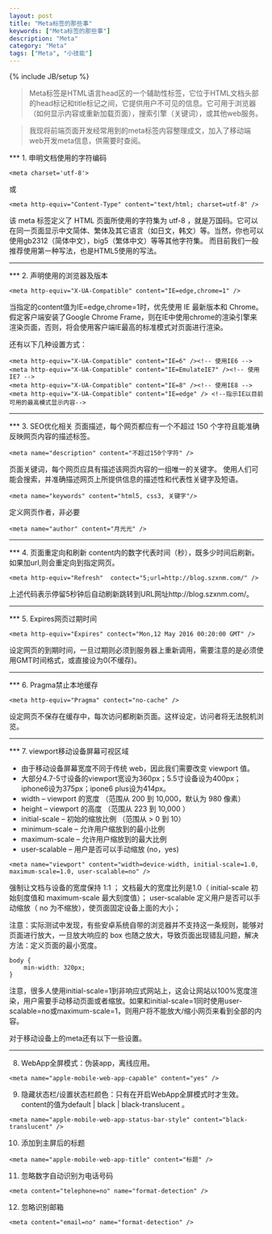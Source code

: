```yaml
---
layout: post
title: "Meta标签的那些事"
keywords: ["Meta标签的那些事"]
description: "Meta"
category: "Meta"
tags: ["Meta", "小技能"]
---
```

{% include JB/setup %}

> Meta标签是HTML语言head区的一个辅助性标签，它位于HTML文档头部的head标记和title标记之间，它提供用户不可见的信息。它可用于浏览器（如何显示内容或重新加载页面），搜索引擎（关键词），或其他web服务。

> 我现将前端页面开发经常用到的meta标签内容整理成文，加入了移动端web开发meta信息，供需要时查阅。

*** 1. 申明文档使用的字符编码

```
<meta charset='utf-8'> 
```
或

```
<meta http-equiv="Content-Type" content="text/html; charset=utf-8" /> 
```
该 meta 标签定义了 HTML 页面所使用的字符集为 utf-8 ，就是万国码。它可以在同一页面显示中文简体、繁体及其它语言（如日文，韩文）等。当然，你也可以使用gb2312（简体中文），big5（繁体中文）等等其他字符集。
而目前我们一般推荐使用第一种写法，也是HTML5使用的写法。

---------------------------------------------------

*** 2. 声明使用的浏览器及版本

```
<meta http-equiv="X-UA-Compatible" content="IE=edge,chrome=1" /> 
```
当指定的content值为IE=edge,chrome=1时，优先使用 IE 最新版本和 Chrome。假定客户端安装了Google Chrome Frame，则在IE中使用chrome的渲染引擎来渲染页面，否则，将会使用客户端IE最高的标准模式对页面进行渲染。

还有以下几种设置方式：

```
<meta http-equiv="X-UA-Compatible" content="IE=6" /><!-- 使用IE6 --> 
<meta http-equiv="X-UA-Compatible" content="IE=EmulateIE7" /><!-- 使用IE7 --> 
<meta http-equiv="X-UA-Compatible" content="IE=8" /><!-- 使用IE8 --> 
<meta http-equiv="X-UA-Compatible" content="IE=edge" /> <!--指示IE以目前可用的最高模式显示内容--> 
```
-----------------------------------------------------

*** 3. SEO优化相关
页面描述，每个网页都应有一个不超过 150 个字符且能准确反映网页内容的描述标签。

```
<meta name="description" content="不超过150个字符" /> 
```
页面关键词，每个网页应具有描述该网页内容的一组唯一的关键字。
使用人们可能会搜索，并准确描述网页上所提供信息的描述性和代表性关键字及短语。

```
<meta name="keywords" content="html5, css3, 关键字"/>  
```
定义网页作者，非必要

```
<meta name="author" content="月光光" /> 
```
------------------------------------------------------

*** 4. 页面重定向和刷新
content内的数字代表时间（秒），既多少时间后刷新。如果加url,则会重定向到指定网页。

```
<meta http-equiv="Refresh"  contect="5;url=http://blog.szxnm.com/" /> 
```

上述代码表示停留5秒钟后自动刷新跳转到URL网址http://blog.szxnm.com/。

------------------------------------------------------

*** 5. Expires网页过期时间

```
<meta http-equiv="Expires" contect="Mon,12 May 2016 00:20:00 GMT" /> 
```
设定网页的到期时间，一旦过期则必须到服务器上重新调用，需要注意的是必须使用GMT时间格式，或直接设为0(不缓存)。

----------------------------------------------------------

*** 6. Pragma禁止本地缓存

```
<meta http-equiv="Pragma" contect="no-cache" /> 
```
设定网页不保存在缓存中，每次访问都刷新页面。这样设定，访问者将无法脱机浏览。

------------------------------------------------------------

*** 7. viewport移动设备屏幕可视区域

- 由于移动设备屏幕宽度不同于传统 web，因此我们需要改变 viewport 值。
- 大部分4.7-5寸设备的viewport宽设为360px；5.5寸设备设为400px；iphone6设为375px；ipone6 plus设为414px。
- width – viewport 的宽度 （范围从 200 到 10,000，默认为 980 像素）
- height – viewport 的高度 （范围从 223 到 10,000 ）
- initial-scale – 初始的缩放比例 （范围从 > 0 到 10）
- minimum-scale – 允许用户缩放到的最小比例
- maximum-scale – 允许用户缩放到的最大比例
- user-scalable – 用户是否可以手动缩放 (no，yes)

```
<meta name="viewport" content="width=device-width, initial-scale=1.0, maximum-scale=1.0, user-scalable=no" /> 
```
强制让文档与设备的宽度保持 1:1 ；
文档最大的宽度比列是1.0（ initial-scale 初始刻度值和 maximum-scale 最大刻度值）；
user-scalable 定义用户是否可以手动缩放（ no 为不缩放），使页面固定设备上面的大小；

注意：实际测试中发现，有些安卓系统自带的浏览器并不支持这一条规则，能够对页面进行放大，一旦放大响应的 box 也随之放大，导致页面出现错乱问题，解决方法：定义页面的最小宽度。

```
body { 
    min-width: 320px; 
} 
```
注意，很多人使用initial-scale=1到非响应式网站上，这会让网站以100%宽度渲染，用户需要手动移动页面或者缩放。如果和initial-scale=1同时使用user-scalable=no或maximum-scale=1，则用户将不能放大/缩小网页来看到全部的内容。

对于移动设备上的meta还有以下一些设置。

------------------------------------------------------------

8. WebApp全屏模式：伪装app，离线应用。

```
<meta name="apple-mobile-web-app-capable" content="yes" /> 
```

9. 隐藏状态栏/设置状态栏颜色：只有在开启WebApp全屏模式时才生效。content的值为default | black | black-translucent 。

```
<meta name="apple-mobile-web-app-status-bar-style" content="black-translucent" /> 
```

10. 添加到主屏后的标题

```
<meta name="apple-mobile-web-app-title" content="标题" /> 
```

11. 忽略数字自动识别为电话号码

```
<meta content="telephone=no" name="format-detection" />  
```


12. 忽略识别邮箱

```
<meta content="email=no" name="format-detection" /> 
```
